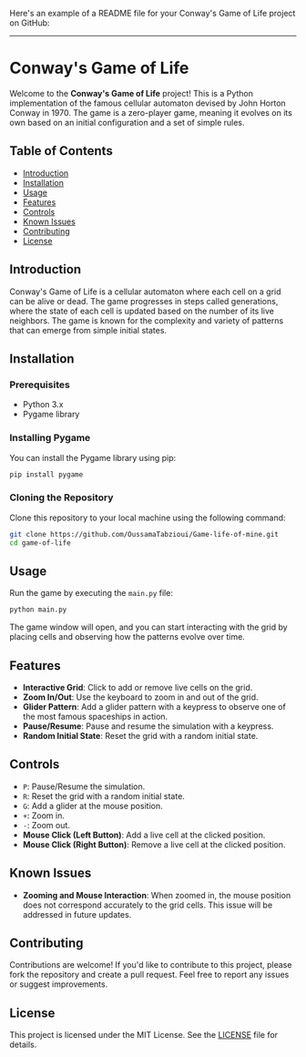 Here's an example of a README file for your Conway's Game of Life project on GitHub:

---

# Conway's Game of Life

Welcome to the **Conway's Game of Life** project! This is a Python implementation of the famous cellular automaton devised by John Horton Conway in 1970. The game is a zero-player game, meaning it evolves on its own based on an initial configuration and a set of simple rules.

## Table of Contents

- [Introduction](#introduction)
- [Installation](#installation)
- [Usage](#usage)
- [Features](#features)
- [Controls](#controls)
- [Known Issues](#known-issues)
- [Contributing](#contributing)
- [License](#license)

## Introduction

Conway's Game of Life is a cellular automaton where each cell on a grid can be alive or dead. The game progresses in steps called generations, where the state of each cell is updated based on the number of its live neighbors. The game is known for the complexity and variety of patterns that can emerge from simple initial states.

## Installation

### Prerequisites

- Python 3.x
- Pygame library

### Installing Pygame

You can install the Pygame library using pip:

```bash
pip install pygame
```

### Cloning the Repository

Clone this repository to your local machine using the following command:

```bash
git clone https://github.com/OussamaTabzioui/Game-life-of-mine.git
cd game-of-life
```

## Usage

Run the game by executing the `main.py` file:

```bash
python main.py
```

The game window will open, and you can start interacting with the grid by placing cells and observing how the patterns evolve over time.

## Features

- **Interactive Grid**: Click to add or remove live cells on the grid.
- **Zoom In/Out**: Use the keyboard to zoom in and out of the grid.
- **Glider Pattern**: Add a glider pattern with a keypress to observe one of the most famous spaceships in action.
- **Pause/Resume**: Pause and resume the simulation with a keypress.
- **Random Initial State**: Reset the grid with a random initial state.

## Controls

- `P`: Pause/Resume the simulation.
- `R`: Reset the grid with a random initial state.
- `G`: Add a glider at the mouse position.
- `+`: Zoom in.
- `-`: Zoom out.
- **Mouse Click (Left Button)**: Add a live cell at the clicked position.
- **Mouse Click (Right Button)**: Remove a live cell at the clicked position.

## Known Issues

- **Zooming and Mouse Interaction**: When zoomed in, the mouse position does not correspond accurately to the grid cells. This issue will be addressed in future updates.

## Contributing

Contributions are welcome! If you'd like to contribute to this project, please fork the repository and create a pull request. Feel free to report any issues or suggest improvements.

## License

This project is licensed under the MIT License. See the [LICENSE](LICENSE) file for details.

